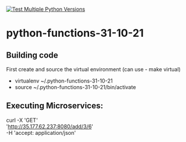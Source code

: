 [![Test Multiple Python Versions](https://github.com/medhavrata/python-functions-31-10-21/actions/workflows/CI.yml/badge.svg)](https://github.com/medhavrata/python-functions-31-10-21/actions/workflows/CI.yml)

# python-functions-31-10-21


## Building code

First create and source the virtual environment (can use - make virtual)

* virtualenv ~/.python-functions-31-10-21
* source ~/.python-functions-31-10-21/bin/activate


## Executing Microservices:

curl -X 'GET' \
  'http://35.177.62.237:8080/add/3/6' \
  -H 'accept: application/json'